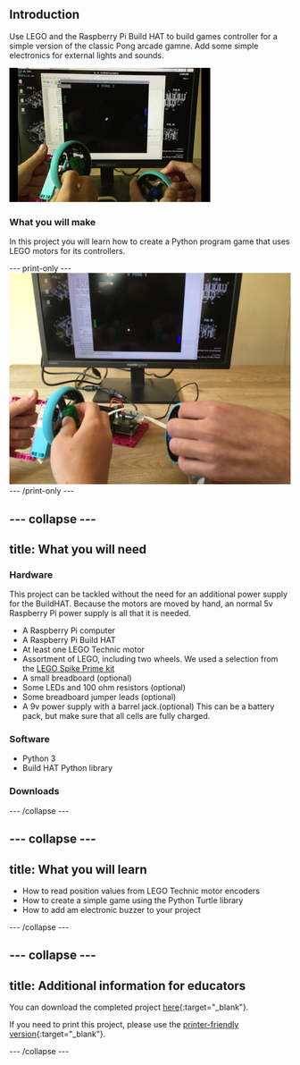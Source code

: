 ## Introduction

Use LEGO and the Raspberry Pi Build HAT to build games controller for a simple version of the classic Pong arcade gamne. Add some simple electronics for external lights and sounds. 

![finished](images/pong_gif.gif)

### What you will make

In this project you will learn how to create a Python program game that uses LEGO motors for its controllers.


--- print-only ---
![Complete project](images/finished.JPG)
--- /print-only ---

--- collapse ---
---
title: What you will need
---
### Hardware

This project can be tackled without the need for an additional power supply for the BuildHAT. Because the motors are moved by hand, an normal 5v Raspberry Pi power supply is all that it is needed. 

+ A Raspberry Pi computer
+ A Raspberry Pi Build HAT
+ At least one LEGO Technic motor
+ Assortment of LEGO, including two wheels. We used a selection from the [LEGO Spike Prime kit](https://education.lego.com/en-gb/product/spike-prime)
+ A small breadboard (optional)
+ Some LEDs and 100 ohm resistors (optional)
+ Some breadboard jumper leads (optional)
+ A 9v power supply with a barrel jack.(optional) This can be a battery pack, but make sure that all cells are fully charged. 

### Software

+ Python 3
+ Build HAT Python library


### Downloads


--- /collapse ---

--- collapse ---
---
title: What you will learn
---

- How to read position values from LEGO Technic motor encoders
- How to create a simple game using the Python Turtle library
- How to add am electronic buzzer to your project

--- /collapse ---

--- collapse ---
---
title: Additional information for educators
---

You can download the completed project [here](http://rpf.io/p/en/projectName-get){:target="_blank"}.

If you need to print this project, please use the [printer-friendly version](https://projects.raspberrypi.org/en/projects/projectName/print){:target="_blank"}.

--- /collapse ---
